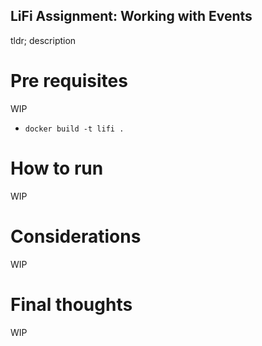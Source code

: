 ## LiFi Assignment: Working with Events

tldr; description

# Pre requisites

WIP

* `docker build -t lifi .`

# How to run 

WIP 

# Considerations 

WIP 

# Final thoughts 

WIP
